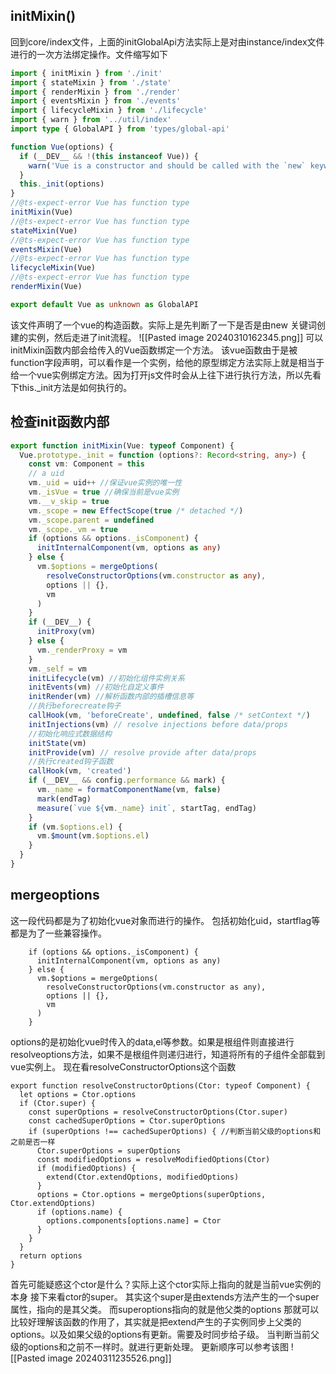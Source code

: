 ## initMixin()

回到core/index文件，上面的initGlobalApi方法实际上是对由instance/index文件进行的一次方法绑定操作。文件缩写如下
```ts
import { initMixin } from './init'
import { stateMixin } from './state'
import { renderMixin } from './render'
import { eventsMixin } from './events'
import { lifecycleMixin } from './lifecycle'
import { warn } from '../util/index'
import type { GlobalAPI } from 'types/global-api'

function Vue(options) {
  if (__DEV__ && !(this instanceof Vue)) {
    warn('Vue is a constructor and should be called with the `new` keyword')
  }
  this._init(options)
}
//@ts-expect-error Vue has function type
initMixin(Vue)
//@ts-expect-error Vue has function type
stateMixin(Vue)
//@ts-expect-error Vue has function type
eventsMixin(Vue)
//@ts-expect-error Vue has function type
lifecycleMixin(Vue)
//@ts-expect-error Vue has function type
renderMixin(Vue)

export default Vue as unknown as GlobalAPI
```
该文件声明了一个vue的构造函数。实际上是先判断了一下是否是由new 关键词创建的实例，然后走进了init流程。
![[Pasted image 20240310162345.png]]
可以initMixin函数内部会给传入的Vue函数绑定一个方法。
该vue函数由于是被function字段声明，可以看作是一个实例，给他的原型绑定方法实际上就是相当于给一个vue实例绑定方法。因为打开js文件时会从上往下进行执行方法，所以先看下this._init方法是如何执行的。

## 检查init函数内部
```ts
export function initMixin(Vue: typeof Component) {
  Vue.prototype._init = function (options?: Record<string, any>) {
    const vm: Component = this
    // a uid
    vm._uid = uid++ //保证vue实例的唯一性
    vm._isVue = true //确保当前是vue实例
    vm.__v_skip = true
    vm._scope = new EffectScope(true /* detached */)
    vm._scope.parent = undefined
    vm._scope._vm = true
    if (options && options._isComponent) {
      initInternalComponent(vm, options as any)
    } else {
      vm.$options = mergeOptions(
        resolveConstructorOptions(vm.constructor as any),
        options || {},
        vm
      )
    }
    if (__DEV__) {
      initProxy(vm)
    } else {
      vm._renderProxy = vm
    }
    vm._self = vm
    initLifecycle(vm) //初始化组件实例关系
    initEvents(vm) //初始化自定义事件
    initRender(vm) //解析函数内部的插槽信息等
    //执行beforecreate钩子
    callHook(vm, 'beforeCreate', undefined, false /* setContext */)
    initInjections(vm) // resolve injections before data/props
    //初始化响应式数据结构
    initState(vm)
    initProvide(vm) // resolve provide after data/props
    //执行created钩子函数
    callHook(vm, 'created')
    if (__DEV__ && config.performance && mark) {
      vm._name = formatComponentName(vm, false)
      mark(endTag)
      measure(`vue ${vm._name} init`, startTag, endTag)
    }
    if (vm.$options.el) {
      vm.$mount(vm.$options.el)
    }
  }
}
```

## mergeoptions
这一段代码都是为了初始化vue对象而进行的操作。
 包括初始化uid，startflag等都是为了一些兼容操作。
 ```
     if (options && options._isComponent) {
      initInternalComponent(vm, options as any)
    } else {
      vm.$options = mergeOptions(
        resolveConstructorOptions(vm.constructor as any),
        options || {},
        vm
      )
    }
```
options的是初始化vue时传入的data,el等参数。如果是根组件则直接进行resolveoptions方法，如果不是根组件则递归进行，知道将所有的子组件全部载到vue实例上。
现在看resolveConstructorOptions这个函数
```
export function resolveConstructorOptions(Ctor: typeof Component) {
  let options = Ctor.options
  if (Ctor.super) {
    const superOptions = resolveConstructorOptions(Ctor.super)
    const cachedSuperOptions = Ctor.superOptions
    if (superOptions !== cachedSuperOptions) { //判断当前父级的options和之前是否一样
      Ctor.superOptions = superOptions
      const modifiedOptions = resolveModifiedOptions(Ctor)
      if (modifiedOptions) {
        extend(Ctor.extendOptions, modifiedOptions)
      }
      options = Ctor.options = mergeOptions(superOptions, Ctor.extendOptions)
      if (options.name) {
        options.components[options.name] = Ctor
      }
    }
  }
  return options
}
```
首先可能疑惑这个ctor是什么？实际上这个ctor实际上指向的就是当前vue实例的本身
接下来看ctor的super。
其实这个super是由extends方法产生的一个super属性，指向的是其父类。
而superoptions指向的就是他父类的options
那就可以比较好理解该函数的作用了，其实就是把extend产生的子实例同步上父类的options。以及如果父级的options有更新。需要及时同步给子级。
当判断当前父级的options和之前不一样时。就进行更新处理。
更新顺序可以参考该图
![[Pasted image 20240311235526.png]]

